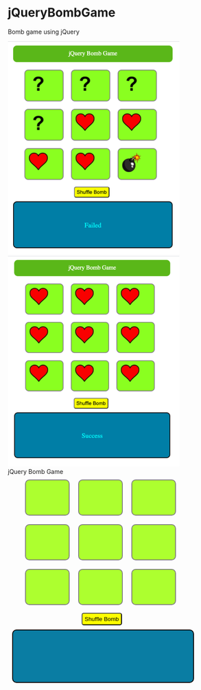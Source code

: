 # jQueryBombGame
Bomb game using jQuery

<img width=400 src = "./img_bomb/failed.png">
<img width=400 src = "./img_bomb/success.png">


<!DOCTYPE html>
<html>

<head>
  <title>jQuery Bomb Game</title>
  <style>
    #box {
      width: 400px;
      margin-left: 30px;
    }

    .box1 {
      border-radius: 10px;
      border: 2px solid #73ad21;
      background-color: #73ad21;
      padding: 10px;
      margin: 10px;
      width: 400px;
      height: 20px;
      color: white;
      text-align: center;
    }

    .box2 {
      width: 80px;
      height: 60px;
      background-color: greenyellow;
      /* margin-top: 10px; */
      margin: 10px;

      padding: 10px;
      border-radius: 10px;
      border: 2px solid grey;
      float: left;
    }

    .box3 {
      float: both clear;
    }

    #msg {
      background-color: rgb(10, 125, 163);
      margin-top: 10px;
      margin-left: 10px;
      padding: 50px;
      width: 320px;
      height: 20px;
      border-radius: 10px;
      border: 2px solid black;
      text-align: center;
      font-size: large;
      color: aqua
    }

    #btn1 {
      margin-top: 320px;
      margin-left: -230px;
      background-color: yellow;
      border-radius: 5px;
      padding: 5px;
    }
  </style>
  <script src="https://ajax.googleapis.com/ajax/libs/jquery/3.5.1/jquery.min.js"></script>
  <script>
    var num = [0, 0, 0, 0, 0, 0, 0, 0, 1];
    var flag = false;
    var cnt
    // shuffle Bomb location
    function shuffle() {
      for (var i = 0; i < num.length; i++)
        var idx1 = Math.floor(Math.random() * 9);
      var idx2 = Math.floor(Math.random() * 9);

      if (idx1 != idx2) {
        var temp = num[idx1];
        num[idx1] = num[idx2];
        num[idx2] = temp;
      }
    }
    $(document).ready(function () {
      $('#btn1').click(function () {
        // bomb loation decision
        cnt = 0;
        flag = false;
        $("#msg").text("")
        shuffle();

        // show ? image
        for (i = 0; i <= 9; i++) {
          var htmlStr =
            "<img width='50' src='./img_bomb/q.png' class='imgBox' id='img" +
            i +
            "'>";
          $('#div' + i).html(htmlStr);
        }
      });
      //make click event on the dynamically generated image
      $('.box2').on('click', '.imgBox', function (event) {
        if (flag == true) return;
        //check which location image is clicked
        var id = $(this).attr('id').replace('img', '') - 1;
        // console.log(id);
        //check if num array element is 0 or 1
        //show heart image for 0, otherwise show bomb image
        if ($(this).attr('src') == './img_bomb/q.png') {
          if (num[id] == 0) {
            $(this).attr('src', './img_bomb/heart.png');
            flag = false;
            cnt++;
            if (cnt == 8) {
              $(".imgBox").attr("src", "./img_bomb/heart.png")
              $("#msg").text("Success");
              flag = true;
            }

          } else {
            $(this).attr('src', './img_bomb/bomb.png');
            flag = true;
            $("#msg").text("Failed")
          }
        }
      });
    });
  </script>
</head>

<body>
  <div class="box1">jQuery Bomb Game</div>
  <div id="box">
    <div class="box2" id="div1"></div>
    <div class="box2" id="div2"></div>
    <div class="box2" id="div3"></div>
    <div class="box3"></div>
    <div class="box2" id="div4"></div>
    <div class="box2" id="div5"></div>
    <div class="box2" id="div6"></div>
    <div class="box3"></div>
    <div class="box2" id="div7"></div>
    <div class="box2" id="div8"></div>
    <div class="box2" id="div9"></div>
    <div class="box3"></div>
  </div>
  <input type="button" value="Shuffle Bomb" id="btn1" />
  <div id="msg"></div>
  <!-- <div class="box2"></div>
    <div class="box3"></div> -->
</body>

</html>

